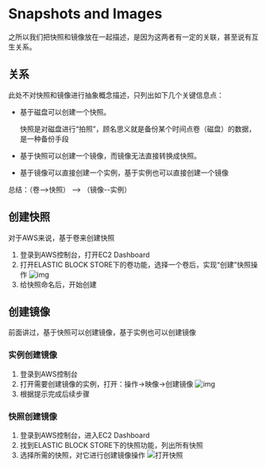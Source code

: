 # Snapshots and Images

之所以我们把快照和镜像放在一起描述，是因为这两者有一定的关联，甚至说有互生关系。

## 关系

此处不对快照和镜像进行抽象概念描述，只列出如下几个关键信息点：

* 基于磁盘可以创建一个快照。

  快照是对磁盘进行“拍照”，顾名思义就是备份某个时间点卷（磁盘）的数据，是一种备份手段

* 基于快照可以创建一个镜像，而镜像无法直接转换成快照。

* 基于镜像可以直接创建一个实例，基于实例也可以直接创建一个镜像

总结：（卷-->快照） --> （镜像--实例）

## 创建快照

对于AWS来说，基于卷来创建快照

1. 登录到AWS控制台，打开EC2 Dashboard
2. 打开ELASTIC BLOCK STORE下的卷功能，选择一个卷后，实现“创建”快照操作
   ![img](https://libs.websoft9.com/Websoft9/DocsPicture/en/aws/aws-createsnapshot-websoft9.png)
3. 给快照命名后，开始创建

## 创建镜像

前面讲过，基于快照可以创建镜像，基于实例也可以创建镜像

### 实例创建镜像

1. 登录到AWS控制台
2. 打开需要创建镜像的实例，打开：操作->映像->创建镜像
![img](https://libs.websoft9.com/Websoft9/DocsPicture/en/aws/aws-ec2toimage-websoft9.png)
3. 根据提示完成后续步骤

### 快照创建镜像

1. 登录到AWS控制台，进入EC2 Dashboard
2. 找到ELASTIC BLOCK STORE下的快照功能，列出所有快照
3. 选择所需的快照，对它进行创建镜像操作
   ![打开快照](https://libs.websoft9.com/Websoft9/DocsPicture/en/aws/aws-snapshot-websoft9.png)